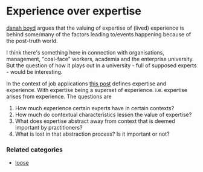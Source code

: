 # Experience over expertise

<a href="https://points.datasociety.net/did-media-literacy-backfire-7418c084d88d#.34uu04izs">danah boyd</a> argues that the valuing of expertise of (lived) experience is behind some/many of the factors leading to/events happening because of the post-truth world.

I think there's something here in connection with organisations, management, "coal-face" workers, academia and the enterprise university. But the question of how it plays out in a university - full of supposed experts - would be interesting.

In the context of job applications <a href="http://jamesjwu.com/blog/the-difference-between-experience-and-expertise/">this post</a> defines expertise and experience. With expertise being a superset of experience. i.e. expertise arises from experience.  The questions are
<ol>
  <li> How much experience certain experts have in certain contexts? </li>
  <li> How much do contextual characteristics lessen the value of expertise? </li>
  <li> What does expertise abstract away from context that is deemed important by practitioners? </li>
  <li> What is lost in that abstraction process? Is it important or not? </li>
</ol>

### Related categories

- [loose](../loose)
